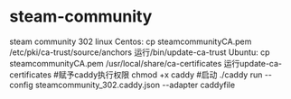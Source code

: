 # steam-community
steam community 302 linux
Centos:
cp steamcommunityCA.pem /etc/pki/ca-trust/source/anchors
运行/bin/update-ca-trust
Ubuntu:
cp steamcommunityCA.pem /usr/local/share/ca-certificates
运行update-ca-certificates
#赋予caddy执行权限
chmod +x caddy
#启动
./caddy run --config steamcommunity_302.caddy.json --adapter caddyfile
